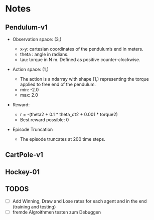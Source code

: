 # Notes


## Pendulum-v1
- Observation space: (3,) 
    - x-y: cartesian coordinates of the pendulum’s end in meters.
    - theta : angle in radians. 
    - tau: torque in N m. Defined as positive counter-clockwise.
- Action space: (1,)
  - The action is a ndarray with shape (1,) representing the torque applied to free end of the pendulum.
  - min: -2.0
  - max: 2.0

- Reward: 
  - r = -(theta2 + 0.1 * theta_dt2 + 0.001 * torque2)
  - Best reward possible: 0


- Episode Truncation 
  - The episode truncates at 200 time steps.



## CartPole-v1




## Hockey-01

## TODOS

- [ ] Add Winning, Draw and Lose rates for each agent and in the end (training and testing)
- [ ] fremde Algroithmen testen zum Debuggen